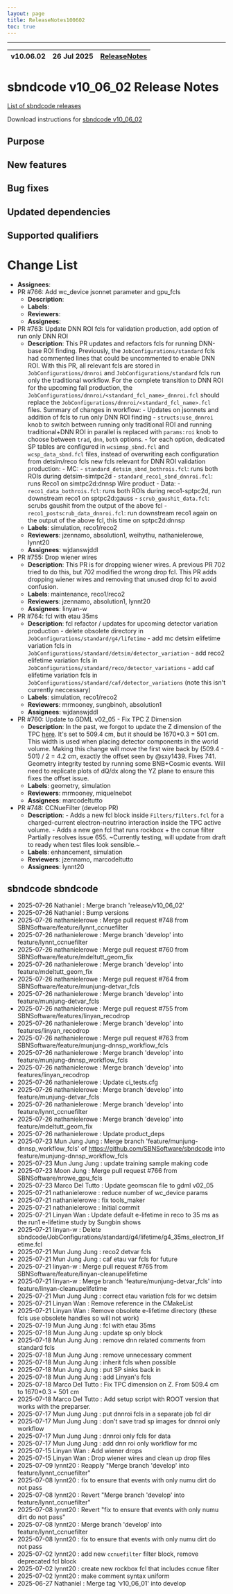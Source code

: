 ```yaml
---
layout: page
title: ReleaseNotes100602
toc: true
---
```


-----------------------------------------------------------------------------
| v10.06.02 | 26 Jul 2025 | [ReleaseNotes](ReleaseNotes100602.html) |
| --- | --- | --- |



sbndcode v10_06_02 Release Notes
=======================================================================================

[List of sbndcode releases](List_of_SBND_code_releases.html)

Download instructions for [sbndcode v10_06_02](http://scisoft.fnal.gov/scisoft/bundles/sbnd/v10_06_02/sbndcode-v10_06_02.html)

Purpose
---------------------------------------------------

New features
---------------------------------------------------

Bug fixes
---------------------------------------------------

Updated dependencies
---------------------------------------------------

Supported qualifiers
---------------------------------------------------

Change List
==========================================
  - **Assignees**:
- PR #766: Add wc_device jsonnet parameter and gpu_fcls
  - **Description**:
  - **Labels**:
  - **Reviewers**:
  - **Assignees**:
- PR #763: Update DNN ROI fcls for validation production, add option of run only DNN ROI
  - **Description**: This PR updates and refactors fcls for running DNN-base ROI finding. Previously, the `JobConfigurations/standard` fcls had commented lines that could be uncommented to enable DNN ROI. With this PR, all relevant fcls are stored in `JobConfigurations/dnnroi` and `JobConfigurations/standard` fcls run only the traditional workflow. For the complete transition to DNN ROI for the upcoming fall production, the `JobConfigurations/dnnroi/<standard_fcl_name>_dnnroi.fcl` should replace the `JobConfigurations/dnnroi/<standard_fcl_name>.fcl` files.  Summary of changes in workflow: - Updates on jsonnets and addition of fcls to run only DNN ROI finding - `structs:use_dnnroi` knob to switch between running only traditional ROI and running traditional+DNN ROI in parallel is replaced with `params:roi` knob to choose between `trad`, `dnn`, `both` options. - for each option, dedicated SP tables are configured in `wcsimsp_sbnd.fcl` and `wcsp_data_sbnd.fcl` files, instead of overwriting each configuration from detsim/reco fcls  new fcls relevant for DNN ROI validation production: - MC: - `standard_detsim_sbnd_bothrois.fcl`: runs both ROIs during detsim-simtpc2d - `standard_reco1_sbnd_dnnroi.fcl`: runs Reco1 on simtpc2d:dnnsp Wire product - Data: - `reco1_data_bothrois.fcl`: runs both ROIs during reco1-sptpc2d, run downstream reco1 on sptpc2d:gauss - `scrub_gaushit_data.fcl`: scrubs gaushit from the output of the above fcl - `reco1_postscrub_data_dnnroi.fcl`: run downstream reco1 again on the output of the above fcl, this time on sptpc2d:dnnsp 
  - **Labels**: simulation, reco1/reco2
  - **Reviewers**: jzennamo, absolution1, weihythu, nathanielerowe, lynnt20
  - **Assignees**: wjdanswjddl
- PR #755: Drop wiener wires
  - **Description**: This PR is for dropping wiener wires. A previous PR 702 tried to do this, but 702 modified the wrong drop fcl. This PR adds dropping wiener wires and removing that unused drop fcl to avoid confusion.
  - **Labels**: maintenance, reco1/reco2
  - **Reviewers**: jzennamo, absolution1, lynnt20
  - **Assignees**: linyan-w
- PR #764: fcl with etau 35ms
  - **Description**: fcl refactor / updates for upcoming detector variation production - delete obsolete directory in `JobConfigurations/standard/g4/lifetime` - add mc detsim elifetime variation fcls in `JobConfigurations/standard/detsim/detector_variation` - add reco2 elifetime variation fcls in `JobConfigurations/standard/reco/detector_variations` - add caf elifetime variation fcls in `JobConfigurations/standard/caf/detector_variations` (note this isn't currently neccessary)  
  - **Labels**: simulation, reco1/reco2
  - **Reviewers**: mrmooney, sungbinoh, absolution1
  - **Assignees**: wjdanswjddl
- PR #760: Update to GDML v02_05 - Fix TPC Z Dimension
  - **Description**: In the past, we forgot to update the Z dimension of the TPC [here](https://github.com/SBNSoftware/sbndcode/blob/develop/sbndcode/Geometry/gdml/sbnd_v02_04_base.gdmlL138). It's set to 509.4 cm, but it should be 1670*0.3 = 501 cm. This width is used when placing detector components in the world volume. Making this change will move the first wire back by (509.4 - 501) / 2 = 4.2 cm, exactly the offset seen by @sxy1439. Fixes 741. Geometry integrity tested by running some BNB+Cosmic events. Will need to replicate plots of dQ/dx along the YZ plane to ensure this fixes the offset issue.
  - **Labels**: geometry, simulation
  - **Reviewers**: mrmooney, miquelnebot
  - **Assignees**: marcodeltutto
- PR #748: CCNueFilter (develop PR) 
  - **Description**: - Adds a new fcl block inside `Filters/filters.fcl` for a charged-current electron-neutrino interaction inside the TPC active volume. - Adds a new gen fcl that runs rockbox + the ccnue filter  Partially resolves issue 655. ~Currently testing, will update from draft to ready when test files look sensible.~
  - **Labels**: enhancement, simulation
  - **Reviewers**: jzennamo, marcodeltutto
  - **Assignees**: lynnt20

sbndcode sbndcode
---------------------------------------------------

* 2025-07-26  Nathaniel : Merge branch 'release/v10_06_02'
* 2025-07-26  Nathaniel : Bump versions
* 2025-07-26  nathanielerowe : Merge pull request #748 from SBNSoftware/feature/lynnt_ccnuefilter
* 2025-07-26  nathanielerowe : Merge branch 'develop' into feature/lynnt_ccnuefilter
* 2025-07-26  nathanielerowe : Merge pull request #760 from SBNSoftware/feature/mdeltutt_geom_fix
* 2025-07-26  nathanielerowe : Merge branch 'develop' into feature/mdeltutt_geom_fix
* 2025-07-26  nathanielerowe : Merge pull request #764 from SBNSoftware/feature/munjung-detvar_fcls
* 2025-07-26  nathanielerowe : Merge branch 'develop' into feature/munjung-detvar_fcls
* 2025-07-26  nathanielerowe : Merge pull request #755 from SBNSoftware/features/linyan_recodrop
* 2025-07-26  nathanielerowe : Merge branch 'develop' into features/linyan_recodrop
* 2025-07-26  nathanielerowe : Merge pull request #763 from SBNSoftware/feature/munjung-dnnsp_workflow_fcls
* 2025-07-26  nathanielerowe : Merge branch 'develop' into feature/munjung-dnnsp_workflow_fcls
* 2025-07-26  nathanielerowe : Merge branch 'develop' into features/linyan_recodrop
* 2025-07-26  nathanielerowe : Update ci_tests.cfg
* 2025-07-26  nathanielerowe : Merge branch 'develop' into feature/munjung-detvar_fcls
* 2025-07-26  nathanielerowe : Merge branch 'develop' into feature/lynnt_ccnuefilter
* 2025-07-26  nathanielerowe : Merge branch 'develop' into feature/mdeltutt_geom_fix
* 2025-07-26  nathanielerowe : Update product_deps
* 2025-07-23  Mun Jung Jung : Merge branch 'feature/munjung-dnnsp_workflow_fcls' of https://github.com/SBNSoftware/sbndcode into feature/munjung-dnnsp_workflow_fcls
* 2025-07-23  Mun Jung Jung : update training sample making code
* 2025-07-23  Moon Jung : Merge pull request #766 from SBNSoftware/nrowe_gpu_fcls
* 2025-07-23  Marco Del Tutto : Update geomscan file to gdml v02_05
* 2025-07-21  nathanielerowe : reduce number of wc_device params
* 2025-07-21  nathanielerowe : fix tools_maker
* 2025-07-21  nathanielerowe : Initial commit
* 2025-07-21  Linyan Wan : Update default e-lifetime in reco to 35 ms as the run1 e-lifetime study by Sungbin shows
* 2025-07-21  linyan-w : Delete sbndcode/JobConfigurations/standard/g4/lifetime/g4_35ms_electron_lifetime.fcl
* 2025-07-21  Mun Jung Jung : reco2 detvar fcls
* 2025-07-21  Mun Jung Jung : caf etau var fcls for future
* 2025-07-21  linyan-w : Merge pull request #765 from SBNSoftware/feature/linyan-cleanupelifetime
* 2025-07-21  linyan-w : Merge branch 'feature/munjung-detvar_fcls' into feature/linyan-cleanupelifetime
* 2025-07-21  Mun Jung Jung : correct etau variation fcls for wc detsim
* 2025-07-21  Linyan Wan : Remove reference in the CMakeList
* 2025-07-21  Linyan Wan : Remove obsolete e-lifetime directory (these fcls use obsolete handles so will not work)
* 2025-07-19  Mun Jung Jung : fcl with etau 35ms
* 2025-07-18  Mun Jung Jung : update sp only block
* 2025-07-18  Mun Jung Jung : remove dnn related comments from standard fcls
* 2025-07-18  Mun Jung Jung : remove unnecessary comment
* 2025-07-18  Mun Jung Jung : inherit fcls when possible
* 2025-07-18  Mun Jung Jung : put SP sinks back in
* 2025-07-18  Mun Jung Jung : add Linyan's fcls
* 2025-07-18  Marco Del Tutto : Fix TPC dimension on Z. From 509.4 cm to 1670*0.3 = 501 cm
* 2025-07-18  Marco Del Tutto : Add setup script with ROOT version that works with the preparser.
* 2025-07-17  Mun Jung Jung : put dnnroi fcls in a separate job fcl dir
* 2025-07-17  Mun Jung Jung : don't save trad sp images for dnnroi only workflow
* 2025-07-17  Mun Jung Jung : dnnroi only fcls for data
* 2025-07-17  Mun Jung Jung : add dnn roi only workflow for mc
* 2025-07-15  Linyan Wan : Add wiener drops
* 2025-07-15  Linyan Wan : Drop wiener wires and clean up drop files
* 2025-07-09  lynnt20 : Reapply "Merge branch 'develop' into feature/lynnt_ccnuefilter"
* 2025-07-08  lynnt20 : fix to ensure that events with only numu dirt do not pass
* 2025-07-08  lynnt20 : Revert "Merge branch 'develop' into feature/lynnt_ccnuefilter"
* 2025-07-08  lynnt20 : Revert "fix to ensure that events with only numu dirt do not pass"
* 2025-07-08  lynnt20 : Merge branch 'develop' into feature/lynnt_ccnuefilter
* 2025-07-08  lynnt20 : fix to ensure that events with only numu dirt do not pass
* 2025-07-02  lynnt20 : add new `ccnuefilter` filter block, remove deprecated fcl block
* 2025-07-02  lynnt20 : create new rockbox fcl that includes ccnue filter
* 2025-07-02  lynnt20 : make comment syntax uniform
* 2025-06-27  Nathaniel : Merge tag 'v10_06_01' into develop

